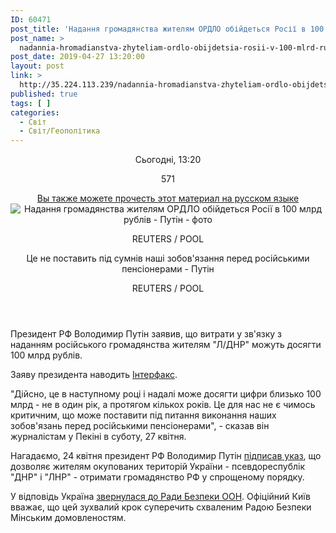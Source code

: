 ```yaml
---
ID: 60471
post_title: 'Надання громадянства жителям ОРДЛО обійдеться Росії в 100 млрд рублів &#8211; Путін'
post_name: >
  nadannia-hromadianstva-zhyteliam-ordlo-obijdetsia-rosii-v-100-mlrd-rubliv-putin
post_date: 2019-04-27 13:20:00
layout: post
link: >
  http://35.224.113.239/nadannia-hromadianstva-zhyteliam-ordlo-obijdetsia-rosii-v-100-mlrd-rubliv-putin/
published: true
tags: [ ]
categories:
  - Світ
  - Світ/Геополітика
---
```

<header class="article__content__head" readability="20.546255506608"><div class="article__content__head__text"> <div class="article__head__additional">
<p>Сьогодні, 13:20</p>
<p><span class="view_number">571</span></p>
<div class="article__head__additional_switch-lang"><a href="https://nv.ua/world/geopolitics/predostavlenie-grazhdanstva-zhitelyam-ordlo-oboydetsya-rossii-v-100-mlrd-rubley-putin-50019001.html?prefer_lang=ru">Вы также можете прочесть этот материал на русском языке</a></div> </div>
</div>
<div><img src="https://images.weserv.nl/?url=https://nv.ua/system/Article/posters/002/036/257/900x450/0e9fa7d267c15a0aac09f288244d11ae.jpeg&amp;q=75&amp;stamp=20190427131415" alt="Надання громадянства жителям ОРДЛО обійдеться Росії в 100 млрд рублів - Путін - фото"><p class="article__content__head_img-image_copyright article__content__head_img-image_copyright__mobile visible-xs">REUTERS / POOL</p>
</div>
<div class="article__content__head_img-info" readability="33">
<p class="article__content__head_img-caption">Це не поставить під сумнів наші зобов'язання перед російськими пенсіонерами - Путін</p>
<p class="article__content__head_img-image_copyright hidden-xs">REUTERS / POOL</p>
</div>
</header><div class="subtitle" readability="10">
<p>Президент РФ Володимир Путін заявив, що витрати у зв'язку з наданням російського громадянства жителям "Л/ДНР" можуть досягти 100 млрд рублів.</p>
</div>
<p>Заяву президента наводить <a href="https://www.interfax.ru/russia/659568" rel="nofollow noopener noreferrer" target="_blank">Інтерфакс</a>.</p>
<p>"Дійсно, це в наступному році і надалі може досягти цифри близько 100 млрд - не в один рік, а протягом кількох років. Це для нас не є чимось критичним, що може поставити під питання виконання наших зобов'язань перед російськими пенсіонерами", - сказав він журналістам у Пекіні в суботу, 27 квітня.</p> <p>Нагадаємо, 24 квітня президент РФ Володимир Путін <a href="https://nv.ua/world/geopolitics/putin-uprostil-vydachu-rossiyskih-pasportov-zhitelyam-l-dnr-50018449.html">підписав указ</a>, що дозволяє жителям окупованих територій України - псевдореспублік "ДНР" і "ЛНР" - отримати громадянство РФ у спрощеному порядку.</p>
<p>У відповідь Україна <a href="https://nv.ua/world/geopolitics/rossiyskie-pasporta-dlya-zhiteley-donbassa-ukraina-obratilas-v-sovbez-oon-50018470.html">звернулася до Ради Безпеки ООН</a>. Офіційний Київ вважає, що цей зухвалий крок суперечить схваленим Радою Безпеки Мінським домовленостям.</p>
